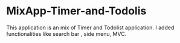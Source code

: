 # MixApp-Timer-and-Todolis

This application is an mix of Timer and Todolist application. I added functionalities like search bar , side menu, MVC.
